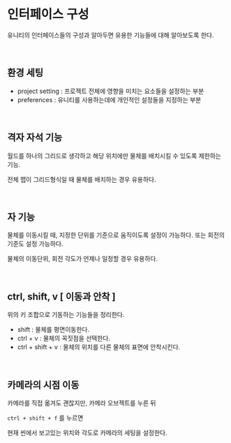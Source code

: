 # 인터페이스 구성

유니티의 인터페이스들의 구성과
알아두면 유용한 기능들에 대해 알아보도록 한다.

<br>

## 환경 세팅

- project setting : 프로젝트 전체에 영향을 미치는 요소들을 설정하는 부분
- preferences : 유니티를 사용하는데에 개인적인 설정들을 지정하는 부분
<br>

## 격자 자석 기능

월드를 하나의 그리드로 생각하고 해당 위치에만 물체를 배치시킬 수 있도록 제한하는 기능.

전체 맵이 그리드형식일 때 물체를 배치하는 경우 유용하다.

<br>

## 자 기능

물체를 이동시킬 때, 지정한 단위를 기준으로 움직이도록 설정이 가능하다. 또는 회전의 기준도 설정 가능하다.

물체의 이동단위, 회전 각도가 언제나 일정할 경우 유용하다.

<br>

## ctrl, shift, v [ 이동과 안착 ]
위의 키 조합으로 기동하는 기능들을 정리한다.

- shift : 물체를 평면이동한다.
- ctrl + v : 물체의 꼭짓점을 선택한다.
- ctrl + shift + v : 물체의 위치를 다른 물체의 표면에 안착시킨다.

<br>

## 카메라의 시점 이동

카메라를 직접 옮겨도 괜찮지만, 카메라 오브젝트를 누른 뒤

`ctrl + shift + f` 를 누르면

현재 씬에서 보고있는 위치와 각도로 카메라의 세팅을 설정한다.


<br>